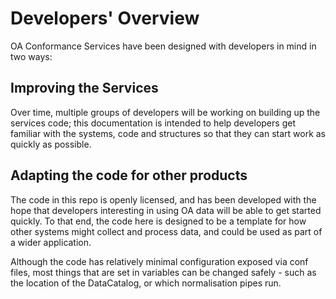 # Developers' Overview

OA Conformance Services have been designed with developers in mind in two ways:

## Improving the Services

Over time, multiple groups of developers will be working on building up the services code; this documentation is intended to help developers get familiar with the systems, code and structures so that they can start work as quickly as possible.  

## Adapting the code for other products

The code in this repo is openly licensed, and has been developed with the hope that developers interesting in using OA data will be able to get started quickly. To that end, the code here is designed to be a template for how other systems might collect and process data, and could be used as part of a wider application.

Although the code has relatively minimal configuration exposed via conf files, most things that are set in variables can be changed safely - such as the location of the DataCatalog, or which normalisation pipes run.

